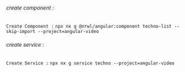 ###### create component :

`Create Component :`
`npx nx g @nrwl/angular:component techno-list --skip-import --project=angular-video`

###### create service :

`Create Service :`
`npx nx g service techno --project=angular-video`
